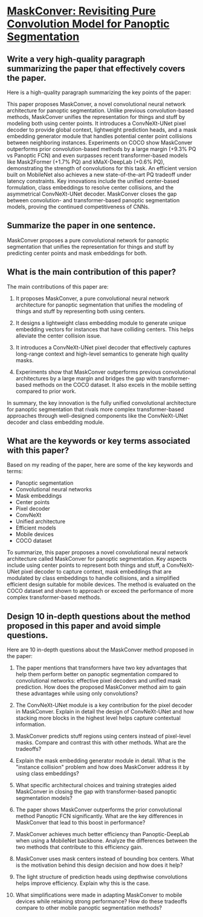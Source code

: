 # [MaskConver: Revisiting Pure Convolution Model for Panoptic Segmentation](https://arxiv.org/abs/2312.06052)

## Write a very high-quality paragraph summarizing the paper that effectively covers the paper.

 Here is a high-quality paragraph summarizing the key points of the paper:

This paper proposes MaskConver, a novel convolutional neural network architecture for panoptic segmentation. Unlike previous convolution-based methods, MaskConver unifies the representation for things and stuff by modeling both using center points. It introduces a ConvNeXt-UNet pixel decoder to provide global context, lightweight prediction heads, and a mask embedding generator module that handles potential center point collisions between neighboring instances. Experiments on COCO show MaskConver outperforms prior convolution-based methods by a large margin (+9.3% PQ vs Panoptic FCN) and even surpasses recent transformer-based models like Mask2Former (+1.7% PQ) and kMaX-DeepLab (+0.6% PQ), demonstrating the strength of convolutions for this task. An efficient version built on MobileNet also achieves a new state-of-the-art PQ tradeoff under latency constraints. Key innovations include the unified center-based formulation, class embeddings to resolve center collisions, and the asymmetrical ConvNeXt-UNet decoder. MaskConver closes the gap between convolution- and transformer-based panoptic segmentation models, proving the continued competitiveness of CNNs.


## Summarize the paper in one sentence.

 MaskConver proposes a pure convolutional network for panoptic segmentation that unifies the representation for things and stuff by predicting center points and mask embeddings for both.


## What is the main contribution of this paper?

 The main contributions of this paper are:

1) It proposes MaskConver, a pure convolutional neural network architecture for panoptic segmentation that unifies the modeling of things and stuff by representing both using centers. 

2) It designs a lightweight class embedding module to generate unique embedding vectors for instances that have colliding centers. This helps alleviate the center collision issue.

3) It introduces a ConvNeXt-UNet pixel decoder that effectively captures long-range context and high-level semantics to generate high quality masks. 

4) Experiments show that MaskConver outperforms previous convolutional architectures by a large margin and bridges the gap with transformer-based methods on the COCO dataset. It also excels in the mobile setting compared to prior work.

In summary, the key innovation is the fully unified convolutional architecture for panoptic segmentation that rivals more complex transformer-based approaches through well-designed components like the ConvNeXt-UNet decoder and class embedding module.


## What are the keywords or key terms associated with this paper?

 Based on my reading of the paper, here are some of the key keywords and terms:

- Panoptic segmentation
- Convolutional neural networks
- Mask embeddings
- Center points
- Pixel decoder
- ConvNeXt
- Unified architecture
- Efficient models
- Mobile devices
- COCO dataset

To summarize, this paper proposes a novel convolutional neural network architecture called MaskConver for panoptic segmentation. Key aspects include using center points to represent both things and stuff, a ConvNeXt-UNet pixel decoder to capture context, mask embeddings that are modulated by class embeddings to handle collisions, and a simplified efficient design suitable for mobile devices. The method is evaluated on the COCO dataset and shown to approach or exceed the performance of more complex transformer-based methods.


## Design 10 in-depth questions about the method proposed in this paper and avoid simple questions.

 Here are 10 in-depth questions about the MaskConver method proposed in the paper:

1) The paper mentions that transformers have two key advantages that help them perform better on panoptic segmentation compared to convolutional networks: effective pixel decoders and unified mask prediction. How does the proposed MaskConver method aim to gain these advantages while using only convolutions?

2) The ConvNeXt-UNet module is a key contribution for the pixel decoder in MaskConver. Explain in detail the design of ConvNeXt-UNet and how stacking more blocks in the highest level helps capture contextual information. 

3) MaskConver predicts stuff regions using centers instead of pixel-level masks. Compare and contrast this with other methods. What are the tradeoffs?

4) Explain the mask embedding generator module in detail. What is the "instance collision" problem and how does MaskConver address it by using class embeddings?

5) What specific architectural choices and training strategies aided MaskConver in closing the gap with transformer-based panoptic segmentation models?

6) The paper shows MaskConver outperforms the prior convolutional method Panoptic FCN significantly. What are the key differences in MaskConver that lead to this boost in performance?

7) MaskConver achieves much better efficiency than Panoptic-DeepLab when using a MobileNet backbone. Analyze the differences between the two methods that contribute to this efficiency gain.  

8) MaskConver uses mask centers instead of bounding box centers. What is the motivation behind this design decision and how does it help?

9) The light structure of prediction heads using depthwise convolutions helps improve efficiency. Explain why this is the case.

10) What simplifications were made in adapting MaskConver to mobile devices while retaining strong performance? How do these tradeoffs compare to other mobile panoptic segmentation methods?
